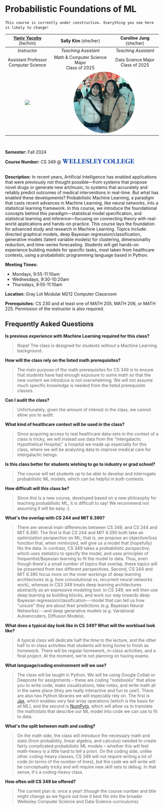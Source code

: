 # Probabilistic Foundations of ML

```{warning}
This course is currently under construction. Everything you see here is likely to change!
```


<table style="width: 100%; text-align: center;">
<thead>
  <tr>
    <th><a href="https://yanivyacoby.github.io/">Yaniv Yacoby</a> <span style="font-weight: normal;">(he/him)</span></th>
    <th>Sally Kim <span style="font-weight: normal;">(she/her)</span></th>
    <th>Caroline Jung <span style="font-weight: normal;">(she/her)</span></th>    
  </tr>
</thead>
<tbody>
  <tr>
    <td>
      <i>Instructor</i>
    </td>
    <td>
      <i>Teaching Assistant</i>
    </td>
    <td>
      <i>Teaching Assistant</i>
    </td>
  </tr>
  <tr>
    <td>Assistant Professor<br>Computer Science</td>
    <td>Math &amp; Computer Science Major<br/>Class of 2025</td>
    <td>Data Science Major<br/>Class of 2025</td>    
  </tr>
  <tr>
    <td><img style="max-width: 200px; background-color: transparent; border: none;" src="https://yanivyacoby.github.io/assets/img/prof_pic.png"></img></td>
    <td colspan="2"><img style="max-width: 200px; background-color: transparent; border: none;" src="_static/img/sally_and_caroline.png"></img></td>
  </tr>      
</tbody>
</table>

<br/>

**Semester:** Fall 2024

**Course Number:** CS 349 @ <img alt="Wellesley College" class="only-light" style="display: inline;" height=15 src="img/wc-name-logo-blue.png" /><img alt="Wellesley College" class="only-dark" style="display: inline;" height=15 src="img/wc-name-logo-white.png" />

**Description:** In recent years, Artificial Intelligence has enabled applications that were previously not thought possible—from systems that propose novel drugs or generate new art/music, to systems that accurately and reliably predict outcomes of medical interventions in real-time. But what has enabled these developments? Probabilistic Machine Learning, a paradigm that casts recent advances in Machine Learning, like neural networks, into a statistical learning framework. In this course, we introduce the foundational concepts behind this paradigm—statistical model specification, and statistical learning and inference—focusing on connecting theory with real-world applications and hands-on practice. This course lays the foundation for advanced study and research in Machine Learning. Topics include: directed graphical models, deep Bayesian regression/classification, generative models (latent variable models) for clustering, dimensionality reduction, and time-series forecasting. Students will get hands-on experience building models for specific tasks, most taken from healthcare contexts, using a probabilistic programming language based in Python.

**Meeting Times:**
* Mondays, 9:55-11:10am 
* Wednesdays, 9:30-10:20am
* Thursdays, 9:55-11:10am

**Location:** Gray Lot Modular M212 Computer Classroom

**Prerequisites:** CS 230 and at least one of MATH 205, MATH 206, or MATH 225. Permission of the instructor is also required.



## Frequently Asked Questions


**Is previous experience with Machine Learning required for this class?**

> Nope! The class is designed for students *without* a Machine Learning background.


**How will the class rely on the listed math prerequisites?**

> The main purpose of the math prerequisites for CS 349 is to ensure that students have had enough exposure to some math so that the new content we introduce is not overwhelming. We will not assume much specific knowledge is needed from the listed prerequisite classes.


**Can I audit the class?**

> Unfortunately, given the amount of interest in the class, we cannot allow you to audit.


**What kind of healthcare context will be used in the class?**

>Since acquiring access to real healthcare data-sets in the context of a class is tricky, we will instead use data from the "Intergalactic Hypothetical Hospital," a hospital we made up especially for this class, where we will be analyzing data to improve medical care for intergalactic beings.

**Is this class better for students wishing to go to industry or grad school?**

> The course will set students up to be able to develop and interrogate probabilistic ML models, which can be helpful in both contexts.


**How difficult will this class be?**
> Since this is a new course, developed based on a new philosophy for teaching probabilistic ML, it is difficult to say! We recommend not assuming it will be easy :).


**What's the overlap with CS 244 and MIT 6.390?**

> There are several main differences between CS 349, and CS 244 and MIT 6.390. The first is that CS 244 and MIT 6.390 both take an _optimization perspective_ on ML; that is, we propose an objective/loss function that, when minimized, will give us a model that (hopefully) fits the data. In contrast, CS 349 takes a _probabilistic perspective_, which uses statistics to specify the model, and uses principles of frequentist/Bayesian learning to fit the model to data. Thus, even though there's a small number of topics that overlap, these topics will be presented from two different perspectives. Second, CS 244 and MIT 6.390 focus more on the inner workings of deep learning architectures (e.g. how convolutional vs. recurrent neural networks work), whereas in CS3 349 treats deep learning architectures abstractly as an expressive modeling tool. In CS 349, we will then use deep learning as building blocks, and work our way towards deep Bayesian regression/classification---model that can tell us how "unsure" they are about their predictions (e.g. Bayesian Neural Networks)---and deep generative models (e.g. Variational Autoencoders, Diffusion Models).


**What does a typical day look like in CS 349? What will the workload look like?**

> A typical class will dedicate half the time to the lecture, and the other half to in-class activities that students will bring home to finish as homework. There will be regular homework, in-class activities, and a final project. At the moment, we're not planning on having exams.


**What language/coding environment will we use?**

> The class will be taught in Python. We will be using Google Collab or Deepnote for assignments – these are coding "notebooks" that allow you to write code, make visualizations, take notes, and write math all in the same place (they are really interactive and fun to use!). There are also two Python libraries we will especially rely on. The first is [Jax](https://jax.readthedocs.io/), which enables very fast array operations (which is the basis for all ML), and the second is [NumPyro](https://num.pyro.ai/), which will allow us to translate the math/stats that describe our ML model into code we can use to fit to data.


**What's the split between math and coding?**

> On the math side, the class will introduce the necessary math and stats (from probability, linear algebra, and calculus) needed to create fairly complicated probabilistic ML models – whether this will feel math-heavy is a little hard to tell a priori. On the coding side, unlike other coding-heavy classes, CS 349 will not require writing a lot of code (in terms of the number of lines), but the code we will write will be conceptually tricky and will require new skill sets to debug. In that sense, it's a coding-heavy class.


**How often will CS 349 be offered?**

> The current plan is: once a year! (though the course number and title might change as we figure out how it best fits into the broader Wellesley Computer Science and Data Science curriculums).
  


